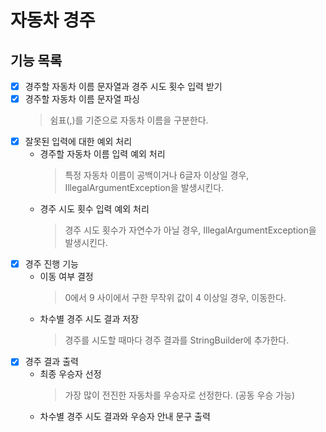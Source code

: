 # 자동차 경주

## 기능 목록
- [X] 경주할 자동차 이름 문자열과 경주 시도 횟수 입력 받기
- [X] 경주할 자동차 이름 문자열 파싱
  > 쉼표(,)를 기준으로 자동차 이름을 구분한다.
- [X] 잘못된 입력에 대한 예외 처리
  + 경주할 자동차 이름 입력 예외 처리
    > 특정 자동차 이름이 공백이거나 6글자 이상일 경우, IllegalArgumentException을 발생시킨다.
  + 경주 시도 횟수 입력 예외 처리
    > 경주 시도 횟수가 자연수가 아닐 경우, IllegalArgumentException을 발생시킨다.
- [X] 경주 진행 기능
  + 이동 여부 결정
    > 0에서 9 사이에서 구한 무작위 값이 4 이상일 경우, 이동한다.
  + 차수별 경주 시도 결과 저장
    > 경주를 시도할 때마다 경주 결과를 StringBuilder에 추가한다.
- [X] 경주 결과 출력
  + 최종 우승자 선정
    > 가장 많이 전진한 자동차를 우승자로 선정한다. (공동 우승 가능)
  + 차수별 경주 시도 결과와 우승자 안내 문구 출력